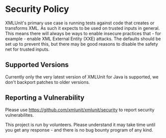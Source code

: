 # Security Policy

XMLUnit's primary use case is running tests against code that creates or transforms XML. As such it expects to be used on trusted inputs in general.
This means there will always be ways to enable insecure practices that - for example - enable XML External Entity (XXE) attacks. The defaults should be set up to prevent this,
but there may be good reasons to disable the safety net for trusted inputs.

## Supported Versions

Currently only the very latest version of XMLUnit for Java is supported, we don't backport patches to older versions.

## Reporting a Vulnerability

Please use https://github.com/xmlunit/xmlunit/security to report security vulnerabilites.

This project is run by volunteers. Please understand it may take time until you get any response - and there is no bug bounty program of any kind.
